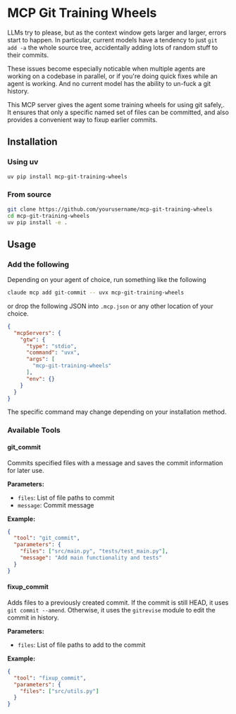 # MCP Git Training Wheels

LLMs try to please, but as the context window gets larger and larger, errors
start to happen. In particular, current models have a tendency to just
`git add -a` the whole source tree, accidentally adding lots of random stuff
to their commits.

These issues become especially noticable when multiple agents are working on
a codebase in parallel, or if you're doing quick fixes while an agent is working.
And no current model has the ability to un-fuck a git history.

This MCP server gives the agent some training wheels for using git safely,. It
ensures that only a specific named set of files can be committed, and also
provides a convenient way to fixup earlier commits.

## Installation

### Using uv

```bash
uv pip install mcp-git-training-wheels
```

### From source

```bash
git clone https://github.com/yourusername/mcp-git-training-wheels
cd mcp-git-training-wheels
uv pip install -e .
```

## Usage

### Add the following

Depending on your agent of choice, run something like the following

```sh
claude mcp add git-commit -- uvx mcp-git-training-wheels
```

or drop the following JSON into `.mcp.json` or any other location of your
choice.

```json
{
  "mcpServers": {
    "gtw": {
      "type": "stdio",
      "command": "uvx",
      "args": [
        "mcp-git-training-wheels"
      ],
      "env": {}
    }
  }
}
```

The specific command may change depending on your installation method.

### Available Tools

#### git_commit

Commits specified files with a message and saves the commit information for
later use.

**Parameters:**

- `files`: List of file paths to commit
- `message`: Commit message

**Example:**

```json
{
  "tool": "git_commit",
  "parameters": {
    "files": ["src/main.py", "tests/test_main.py"],
    "message": "Add main functionality and tests"
  }
}
```

#### fixup_commit

Adds files to a previously created commit. If the commit is still HEAD, it
uses `git commit --amend`. Otherwise, it uses the `gitrevise` module to edit
the commit in history.

**Parameters:**

- `files`: List of file paths to add to the commit

**Example:**

```json
{
  "tool": "fixup_commit",
  "parameters": {
    "files": ["src/utils.py"]
  }
}
```
